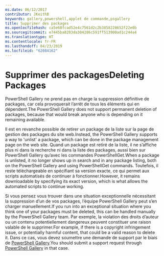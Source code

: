 ```yaml
---
ms.date: 06/12/2017
contributor: JKeithB
keywords: gallery,powershell,applet de commande,psgallery
title: Supprimer des packages
ms.openlocfilehash: ca5e68fcad52e4c7561d2c2b3858228652f22e0b
ms.sourcegitcommit: e7445ba8203da304286c591ff513900ad1c244a4
ms.translationtype: HT
ms.contentlocale: fr-FR
ms.lasthandoff: 04/23/2019
ms.locfileid: "62084162"
---
```

# <a name="deleting-packages"></a><span data-ttu-id="a3165-103">Supprimer des packages</span><span class="sxs-lookup"><span data-stu-id="a3165-103">Deleting Packages</span></span>

<span data-ttu-id="a3165-104">PowerShell Gallery ne prend pas en charge la suppression définitive de packages, car cela provoquerait l’arrêt de tous les éléments qui en dépendent.</span><span class="sxs-lookup"><span data-stu-id="a3165-104">The PowerShell Gallery does not support permanent deletion of packages, because that would break anyone who is depending on it remaining available.</span></span>

<span data-ttu-id="a3165-105">Il est en revanche possible de retirer un package de la liste sur la page de gestion des packages du site web.</span><span class="sxs-lookup"><span data-stu-id="a3165-105">Instead, the PowerShell Gallery supports a way to 'unlist' a package, which can be done in the package management page on the web site.</span></span>
<span data-ttu-id="a3165-106">Quand un package est retiré de la liste, il ne s’affiche plus ni dans la recherche ni dans la liste des packages, aussi bien sur PowerShell Gallery qu’avec les commandes PowerShellGet.</span><span class="sxs-lookup"><span data-stu-id="a3165-106">When a package is unlisted, it no longer shows up in search and in any package listing, both on the PowerShell Gallery and using PowerShellGet commands.</span></span>
<span data-ttu-id="a3165-107">Toutefois, il reste téléchargeable en spécifiant sa version exacte, ce qui permet aux scripts automatisés de continuer à fonctionner.</span><span class="sxs-lookup"><span data-stu-id="a3165-107">However, it remains downloadable by specifying its exact version, which is what allows the automated scripts to continue working.</span></span>

<span data-ttu-id="a3165-108">Si vous pensez vous trouver dans une situation exceptionnelle nécessitant la suppression d’un de vos packages, l’équipe PowerShell Gallery peut s’en charger manuellement.</span><span class="sxs-lookup"><span data-stu-id="a3165-108">If you run into an exceptional situation where you think one of your packages must be deleted, this can be handled manually by the PowerShell Gallery team.</span></span>
<span data-ttu-id="a3165-109">Par exemple, la violation des droits d’auteur ou un contenu potentiellement dangereux peuvent constituer une raison valable de le supprimer.</span><span class="sxs-lookup"><span data-stu-id="a3165-109">For example, if there is a copyright infringement issue, or potentially harmful content, that could be a valid reason to delete it.</span></span>
<span data-ttu-id="a3165-110">Dans ce cas, vous devez soumettre une demande de support par le biais de [PowerShell Gallery](http://www.PowerShellGallery.com).</span><span class="sxs-lookup"><span data-stu-id="a3165-110">You should submit a support request through [PowerShell Gallery](http://www.PowerShellGallery.com) in that case.</span></span>
